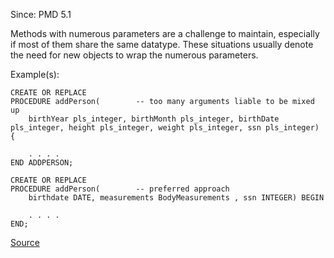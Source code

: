 Since: PMD 5.1

Methods with numerous parameters are a challenge to maintain, especially if most of them share the
same datatype. These situations usually denote the need for new objects to wrap the numerous parameters.

Example(s):
```
CREATE OR REPLACE
PROCEDURE addPerson(		-- too many arguments liable to be mixed up
	birthYear pls_integer, birthMonth pls_integer, birthDate pls_integer, height pls_integer, weight pls_integer, ssn pls_integer) {

	. . . .
END ADDPERSON;
 
CREATE OR REPLACE
PROCEDURE addPerson(		-- preferred approach
	birthdate DATE, measurements BodyMeasurements , ssn INTEGER) BEGIN

	. . . .
END;
```

[Source](https://pmd.github.io/pmd-5.5.4/pmd-plsql/rules/plsql/codesize.html#ExcessiveParameterList)
